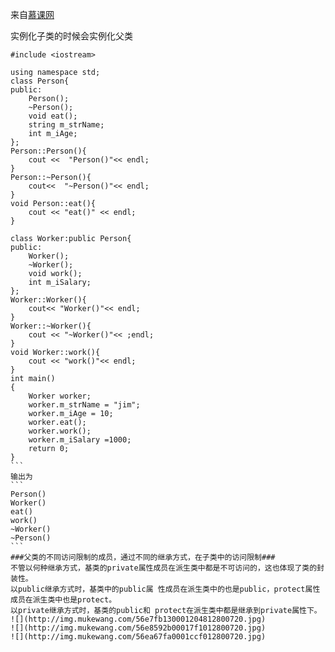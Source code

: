 来自[慕课网](http://www.imooc.com/learn/426)

实例化子类的时候会实例化父类
<!--more-->
```````
#include <iostream>

using namespace std;
class Person{
public:
    Person();
    ~Person();
    void eat();
    string m_strName;
    int m_iAge;
};
Person::Person(){
    cout <<  "Person()"<< endl;
}
Person::~Person(){
    cout<<  "~Person()"<< endl;
}
void Person::eat(){
    cout << "eat()" << endl;
}

class Worker:public Person{
public:
    Worker();
    ~Worker();
    void work();
    int m_iSalary;
};
Worker::Worker(){
    cout<< "Worker()"<< endl;
}
Worker::~Worker(){
    cout << "~Worker()"<< ;endl;
}
void Worker::work(){
    cout << "work()"<< endl;
}
int main()
{
    Worker worker;
    worker.m_strName = "jim";
    worker.m_iAge = 10;
    worker.eat();
    worker.work();
    worker.m_iSalary =1000;
    return 0;
}
```
输出为
```
Person()
Worker()
eat()
work()
~Worker()
~Person()
```
###父类的不同访问限制的成员，通过不同的继承方式，在子类中的访问限制###
不管以何种继承方式，基类的private属性成员在派生类中都是不可访问的，这也体现了类的封装性。
以public继承方式时，基类中的public属 性成员在派生类中的也是public，protect属性成员在派生类中也是protect。
以private继承方式时，基类的public和 protect在派生类中都是继承到private属性下。
![](http://img.mukewang.com/56e7fb130001204812800720.jpg)
![](http://img.mukewang.com/56e8592b00017f1012800720.jpg)
![](http://img.mukewang.com/56ea67fa0001ccf012800720.jpg)

